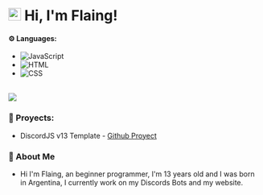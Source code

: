
# <img src="https://user-images.githubusercontent.com/57642291/115981321-b7a44c80-a58a-11eb-8109-79aa8bcf0698.gif" width="25px"> Hi, I'm Flaing!

#### ⚙️ Languages:

- ![JavaScript](https://img.shields.io/badge/JavaScript-f1e05a?style=for-the-badge&logo=javascript&logoColor=black)
- ![HTML](https://img.shields.io/badge/HTML-e34c26?style=for-the-badge&logo=html5&logoColor=white)
- ![CSS](https://img.shields.io/badge/CSS-563d7c?style=for-the-badge&logo=css3&logoColor=white)
<br>
<a href="https://github.com/flaaaing">
  <img src="https://github-readme-stats.vercel.app/api/top-langs/?username=LyricalString&langs_count=3&theme=dark">
</a>

### 👑 Proyects:

- DiscordJS v13 Template - [Github Proyect](https://github.com/flaaaing/DiscordJS-v13-Template)

### 🎨 About Me

- Hi I'm Flaing, an beginner programmer, I'm 13 years old and I was born in Argentina, I currently work on my Discords Bots and my website.
